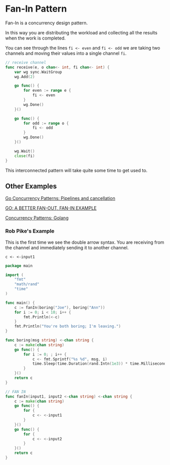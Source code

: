 # Fan-In Pattern
Fan-In is a concurrency design pattern.

In this way you are distributing the workload and collecting all the results when the work is completed.

You can see through the lines `fi <- even` and `fi <- odd` we are taking two channels and moving their values into
a single channel `fi`.

```go
// receive channel
func receive(e, o chan<- int, fi chan<- int) {
	var wg sync.WaitGroup
	wg.Add(2)

	go func() {
		for even := range e {
			fi <- even
		}
		wg.Done()
	}()

	go func() {
		for odd := range o {
			fi <- odd
		}
		wg.Done()
	}()

	wg.Wait()
	close(fi)
}
```

This interconnected pattern will take quite some time to get used to.

## Other Examples
[Go Concurrency Patterns: Pipelines and cancellation](https://blog.golang.org/pipelines)

[GO: A BETTER FAN-OUT, FAN-IN EXAMPLE](https://austburn.me/blog/a-better-fan-in-fan-out-example.html)

[Concurrency Patterns: Golang](https://medium.com/@thejasbabu/concurrency-patterns-golang-5c5e1bcd0833)

### Rob Pike's Example
This is the first time we see the double arrow syntax. You are receiving from the channel and immediately sending it
to another channel.

`c <- <-input1`

```go
package main

import (
	"fmt"
	"math/rand"
	"time"
)

func main() {
	c := fanIn(boring("Joe"), boring("Ann"))
	for i := 0; i < 10; i++ {
		fmt.Println(<-c)
	}
	fmt.Println("You're both boring; I'm leaving.")
}

func boring(msg string) <-chan string {
	c := make(chan string)
	go func() {
		for i := 0; ; i++ {
			c <- fmt.Sprintf("%s %d", msg, i)
			time.Sleep(time.Duration(rand.Intn(1e3)) * time.Millisecond)
		}
	}()
	return c
}

// FAN IN
func fanIn(input1, input2 <-chan string) <-chan string {
	c := make(chan string)
	go func() {
		for {
			c <- <-input1
		}
	}()
	go func() {
		for {
			c <- <-input2
		}
	}()
	return c
}
```